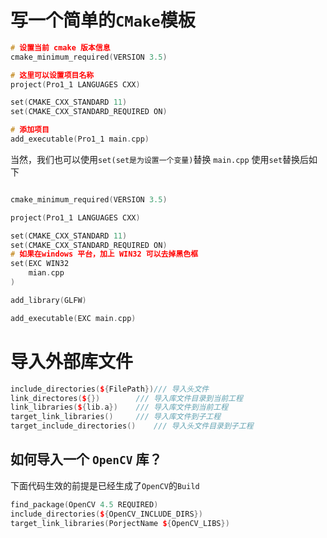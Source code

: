 # 写一个简单的`CMake`模板
```c++
# 设置当前 cmake 版本信息
cmake_minimum_required(VERSION 3.5)

# 这里可以设置项目名称
project(Pro1_1 LANGUAGES CXX)

set(CMAKE_CXX_STANDARD 11)
set(CMAKE_CXX_STANDARD_REQUIRED ON)

# 添加项目
add_executable(Pro1_1 main.cpp)

```
当然，我们也可以使用`set(set是为设置一个变量)`替换 `main.cpp`
使用`set`替换后如下
```c++

cmake_minimum_required(VERSION 3.5)

project(Pro1_1 LANGUAGES CXX)

set(CMAKE_CXX_STANDARD 11)
set(CMAKE_CXX_STANDARD_REQUIRED ON)
# 如果在windows 平台，加上 WIN32 可以去掉黑色框
set(EXC WIN32
	mian.cpp
)

add_library(GLFW)

add_executable(EXC main.cpp)

```

# 导入外部库文件
```c++
include_directories(${FilePath})/// 导入头文件
link_directores(${})		/// 导入库文件目录到当前工程
link_libraries(${lib.a})	/// 导入库文件到当前工程
target_link_libraries()		/// 导入库文件到子工程
target_include_directories()	/// 导入头文件目录到子工程

```

## 如何导入一个 `OpenCV` 库？
下面代码生效的前提是已经生成了`OpenCV`的`Build`
```c++
find_package(OpenCV 4.5 REQUIRED)
include_directories(${OpenCV_INCLUDE_DIRS})
target_link_libraries(PorjectName ${OpenCV_LIBS})

```
